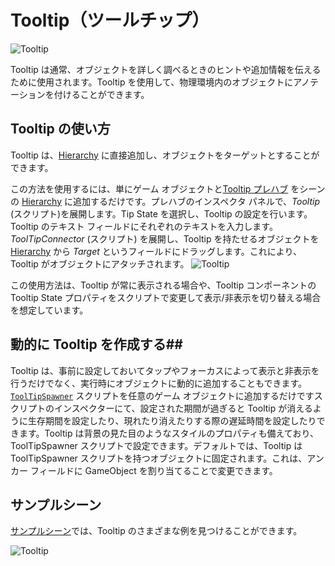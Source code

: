 # Tooltip（ツールチップ） #

![Tooltip](../Documentation/Images/Tooltip/MRTK_Tooltip_Main.png)

Tooltip は通常、オブジェクトを詳しく調べるときのヒントや追加情報を伝えるために使用されます。Tooltip を使用して、物理環境内のオブジェクトにアノテーションを付けることができます。

## Tooltip の使い方 ##
Tooltip は、[Hierarchy](ヒエラルキー) に直接追加し、オブジェクトをターゲットとすることができます。

この方法を使用するには、単にゲーム オブジェクトと[Tooltip プレハブ](https://github.com/Microsoft/MixedRealityToolkit-Unity/blob/mrtk_release/Assets/MixedRealityToolkit.SDK/Features/UX/Prefabs/Tooltips) をシーンの [Hierarchy](ヒエラルキー) に追加するだけです。プレハブのインスペクタ パネルで、*Tooltip* (スクリプト)を展開します。Tip State を選択し、Tooltip の設定を行います。Tooltip のテキスト フィールドにそれぞれのテキストを入力します。*ToolTipConnector* (スクリプト) を展開し、Tooltip を持たせるオブジェクトを [Hierarchy](ヒエラルキー) から *Target* というフィールドにドラッグします。これにより、Tooltip がオブジェクトにアタッチされます。
![Tooltip](../Documentation/Images/Tooltip/MRTK_Tooltip_Connector.png)


この使用方法は、Tooltip が常に表示される場合や、Tooltip コンポーネントの Tooltip State プロパティをスクリプトで変更して表示/非表示を切り替える場合を想定しています。
 
## 動的に Tooltip を作成する##
Tooltip は、事前に設定しておいてタップやフォーカスによって表示と非表示を行うだけでなく、実行時にオブジェクトに動的に追加することもできます。 [`ToolTipSpawner`](https://github.com/Microsoft/MixedRealityToolkit-Unity/blob/mrtk_release/Assets/MixedRealityToolkit.SDK/Features/UX/Scripts/Tooltips/ToolTipSpawner.cs) スクリプトを任意のゲーム オブジェクトに追加するだけですスクリプトのインスペクターにて、設定された期間が過ぎると Tooltip が消えるように生存期間を設定したり、現れたり消えたりする際の遅延時間を設定したりできます。Tooltip は背景の見た目のようなスタイルのプロパティも備えており、ToolTipSpawner スクリプトで設定できます。デフォルトでは、Tooltip は ToolTipSpawner スクリプトを持つオブジェクトに固定されます。これは、アンカー フィールドに GameObject を割り当てることで変更できます。

## サンプルシーン ##
[サンプルシーン](https://github.com/Microsoft/MixedRealityToolkit-Unity/blob/mrtk_release/Assets/MixedRealityToolkit.Examples/Demos/UX/Tooltips/Scenes)では、Tooltip のさまざまな例を見つけることができます。

![Tooltip](../Documentation/Images/Tooltip/MRTK_Tooltip_Examples.png)
